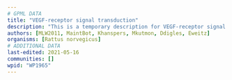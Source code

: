 ```yaml
---
# GPML DATA
title: "VEGF-receptor signal transduction"
description: "This is a temporary description for VEGF-receptor signal transduction"
authors: [MLW2011, MaintBot, Khanspers, Mkutmon, Ddigles, Eweitz]
organisms: [Rattus norvegicus]
# ADDITIONAL DATA
last-edited: 2021-05-16
communities: []
wpid: "WP1965"
---
```

